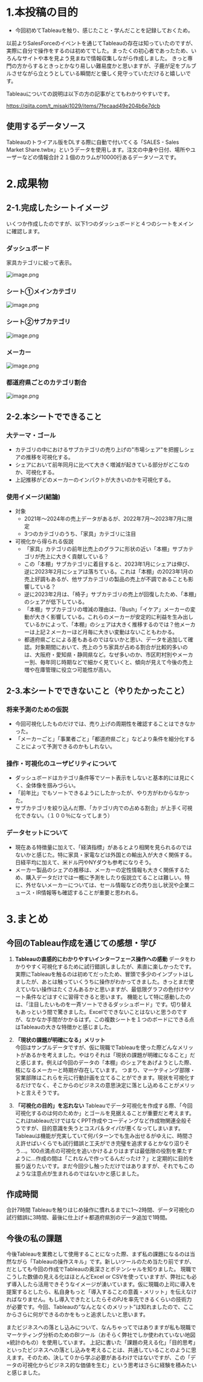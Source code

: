 # 1.本投稿の目的

- 今回初めてTableauを触り、感じたこと・学んだことを記録しておくため。

以前よりSalesForceのイベントを通じてTableauの存在は知っていたのですが、実際に自分で操作をするのは初めてでした。まったくの初心者であったため、いろんなサイトや本を見よう見まねで情報収集しながら作成しました。
きっと専門の方からするときっとかなり易しい難易度かと思いますが、子鹿が足をブルブルさせながら立とうとしている瞬間だと優しく見守っていただけると嬉しいです。

Tableauについての説明は以下の方の記事がとてもわかりやすいです。

https://qiita.com/t_misaki1029/items/7fecaad49e204b6e7dcb

## 使用するデータソース

Tableauのトライアル版をDLする際に自動で付いてくる「SALES - Sales Market Share.twbx」というデータを使用します。注文の中身や日付、場所やユーザーなどの情報合計２１個のカラムが10000行あるデータソースです。



# 2.成果物

## 2-1.完成したシートイメージ

いくつか作成したのですが、以下1つのダッシュボードと４つのシートをメインに確認します。

### ダッシュボード

家具カテゴリに絞って表示。

![image.png](https://qiita-image-store.s3.ap-northeast-1.amazonaws.com/0/3780099/4522e23c-cb3a-86da-420a-c7f787594dc8.png)

### シート①メインカテゴリ

![image.png](https://qiita-image-store.s3.ap-northeast-1.amazonaws.com/0/3780099/a18ff597-2060-6afe-aee6-e75f01ddc48f.png)

### シート②サブカテゴリ

![image.png](https://qiita-image-store.s3.ap-northeast-1.amazonaws.com/0/3780099/2e7eda9e-8af3-fc61-311c-21db3b0a46e1.png)

### メーカー
![image.png](https://qiita-image-store.s3.ap-northeast-1.amazonaws.com/0/3780099/8cf16e9d-9e6b-fdc8-9891-6606f7a201b2.png)

### 都道府県ごとのカテゴリ割合

![image.png](https://qiita-image-store.s3.ap-northeast-1.amazonaws.com/0/3780099/c40edbcd-e60f-60cb-466b-2220a92da0b4.png)

## 2-2.本シートでできること

### 大テーマ・ゴール
- カテゴリの中におけるサブカテゴリの売り上げの"市場シェア"を把握しシェアの推移を可視化する。
- シェアにおいて前年同月に比べて大きく増減が起きている部分がどこなのか、可視化する。
- 上記推移がどのメーカーのインパクトが大きいのかを可視化する。 


### 使用イメージ(結論)
- 対象
    - 2021年〜2024年の売上データがあるが、2022年7月〜2023年7月に限定
    - 3つのカテゴリのうち、「家具」カテゴリに注目
- 可視化から得られる仮説
    - 「家具」カテゴリの前年比売上のグラフに形状の近い「本棚」サブカテゴリが売上に大きく貢献している？
    - この「本棚」サブカテゴリに着目すると、2023年1月にシェアは伸び、逆に2023年2月にシェアは落ちている。これは「本棚」の2023年1月の売上好調もあるが、他サブカテゴリの製品の売上が不調であることも影響している？
    - 逆に2023年2月は、「椅子」サブカテゴリの売上が回復したため、「本棚」のシェアが低下している。
    - 「本棚」サブカテゴリの増減の理由は、「Bush」「イケア」メーカーの変動が大きく影響している。これらのメーカーが安定的に利益を生み出しているかによって、「本棚」のシェアは大きく推移するのでは？他メーカーは上記２メーカーほど月毎に大きい変動はないこともわかる。
    - 都道府県ごとによる差もあるのではないかと思い、データを追加して確認。対象期間において、売上のうち家具が占める割合が比較的多いのは、大阪府・愛知県・静岡県など。なぜ多いのか、市区町村別やメーカー別、毎年同じ時期などで細かく見ていくと、傾向が見えて今後の売上増や在庫管理に役立つ可能性が高い。

## 2-3.本シートでできないこと（やりたかったこと）

### 将来予測のための仮説
- 今回可視化したものだけでは、売り上げの周期性を確認することはできなかった。
- 「メーカーごと」「事業者ごと」「都道府県ごと」などより条件を細分化することによって予測できるのかもしれない。

### 操作・可視化のユーザビリティについて
- ダッシュボードはカテゴリ条件等でソート表示をしないと基本的には見にくく、全体像を掴みづらい。
- 「前年比」でもソートできるようにしたかったが、やり方がわからなかった。
- サブカテゴリを絞り込んだ際、「カテゴリ内での占める割合」が上手く可視化できない。（１００％になってしまう）


### データセットについて
- 現在ある特徴量に加えて、「経済指標」があるとより相関を見られるのではないかと感じた。特に家具・家電などは外国との輸出入が大きく関係する。日経平均に加えて、米ドル円やNYダウも参考になりそう。
- メーカー製品のシェアの推移は、メーカーの定性情報も大きく関係するため、購入データだけでは一概に予測をしたり仮説立てることは難しい。特に、外せないメーカーについては、セール情報などの売り出し状況や企業ニュース・IR情報等も確認することが重要と思われる。

# 3.まとめ

## 今回のTableau作成を通じての感想・学び

1. **Tableauの直感的にわかりやすいインターフェース操作への感動**
データをわかりやすく可視化するために試行錯誤しましたが、素直に楽しかったです。実際にTableauを触るのは初めてだったため、冒頭で多少のインプットはしましたが、あとは触っていくうちに操作がわかってきました。きっとまだ使えていない操作はたくさんあるかと思いますが、最低限グラフの色付けやソート条件などはすぐに習得できると思います。
機能として特に感動したのは、「注目したいものを一斉ソートできるダッシュボード」です。切り替えもあっという間で驚きました。Excelでできないことはないと思うのですが、なかなか手間がかかるはず。この複数シートを１つのボードにできる点はTableauの大きな特徴かと感じました。



1. **「現状の課題が明確になる」メリット**  
今回はサンプルデータですが、仮に現職でTableauを使った際どんなメリットがあるかを考えました。やはりそれは「現状の課題が明確になること」だと感じます。例えば今回のデータの「本棚」のシェアをあげようとした際、核になるメーカーと時期が存在しています。
つまり、マーケティング部隊・営業部隊はこれらを元に行動計画を立てることができます。現状を可視化するだけでなく、そこからのビジネスの意思決定に落とし込めることがメリットと言えそうです。


1. **「可視化の目的」を忘れない** 
Tableauでデータ可視化を作成する際、「今回可視化するのは何のためか」とゴールを見据えることが重要だと考えます。
これはtableauだけではなくPPT作成やコーディングなど作成物関連全般そうですが、目的意識を失うとコスパ＆タイパが悪くなってしまいます。Tableauは機能が充実していて何パターンでも生み出せるがゆえに、時間さえ許せばいくらでも試行錯誤と工夫ができ完璧を追求するとかなり沼りそう…。100点満点の可視化を追いかけるよりはまずは最低限の役割を果たすように…作成の間は「これなんで作ってるんだったけ？」と定期的に目的を振り返りたいです。まだ今回少し触っただけではありますが、それでもこのような注意点が生まれるのではないかと感じました。


## 作成時間

合計7時間
Tableauを触りはじめ操作に慣れるまでに1〜2時間、データ可視化の試行錯誤に3時間、最後に仕上げ＋都道府県別のデータ追加で1時間。


## 今後の私の課題

今後Tableauを業務として使用することになった際、まず私の課題になるのは当然ながら「Tableauの操作スキル」です。新しいツールのため当たり前ですが、だとしても今回の作成でTableauの奥深さとポテンシャルを知りました。
現職でこうした数値の見える化はほとんどExcel or CSVを使っていますが、弊社にも必ず導入したら活用できそうなイメージが湧いています。仮に現職の上司に導入を提案するとしたら、私自身もっと「導入することの意義・メリット」を伝えなければなりません。もし導入できたとしたらそのPJを率先できるくらいの技術力が必要です。今回、Tableauの”なんとなくのメリット”は知れましたので、ここからさらに何ができるのかをもっと追求したいと思います。

またビジネスへの落とし込みについて、なんちゃってではありますが私も現職でマーケティング分析のためのBIツール（おそらく弊社でしか使われていない地図×統計のもの）を使用しています。
上記に書いた「課題の見える化」「目的思考」といったビジネスへの落とし込みを考えることは、共通していることのように思えます。そのため、決して０から学ぶ必要があるわけではないですが、この「データの可視化からビジネス的な価値を生む」という思考はさらに経験を積みたいと感じました。


